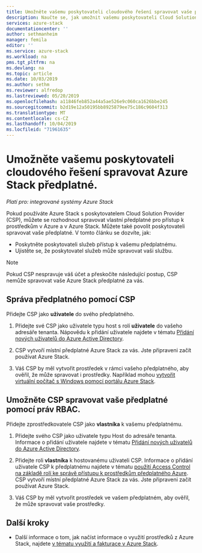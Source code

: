 ```yaml
---
title: Umožněte vašemu poskytovateli cloudového řešení spravovat vaše předplatné Azure Stack | Microsoft Docs
description: Naučte se, jak umožnit vašemu poskytovateli Cloud Solution Provider (CSP) spravovat Azure Stack předplatné za vás.
services: azure-stack
documentationcenter: ''
author: sethmanheim
manager: femila
editor: ''
ms.service: azure-stack
ms.workload: na
pms.tgt_pltfrm: na
ms.devlang: na
ms.topic: article
ms.date: 10/03/2019
ms.author: sethm
ms.reviewer: alfredop
ms.lastreviewed: 05/20/2019
ms.openlocfilehash: a11846feb852a44a5ae526e9c060ca1626bbe245
ms.sourcegitcommit: b2d19e12a50195bb8925879ee75c186c9604f313
ms.translationtype: MT
ms.contentlocale: cs-CZ
ms.lasthandoff: 10/04/2019
ms.locfileid: "71961635"
---
```

# <a name="let-your-cloud-solution-provider-manage-your-azure-stack-subscription"></a>Umožněte vašemu poskytovateli cloudového řešení spravovat Azure Stack předplatné.

*Platí pro: integrované systémy Azure Stack*

Pokud používáte Azure Stack s poskytovatelem Cloud Solution Provider (CSP), můžete se rozhodnout spravovat vlastní předplatné pro přístup k prostředkům v Azure a v Azure Stack. Můžete také povolit poskytovateli spravovat vaše předplatné. V tomto článku se dozvíte, jak:

* Poskytněte poskytovateli služeb přístup k vašemu předplatnému.
* Ujistěte se, že poskytovatel služeb může spravovat vaši službu.

> [!NOTE]
> Pokud CSP nespravuje váš účet a přeskočíte následující postup, CSP nemůže spravovat vaše Azure Stack předplatné za vás.

## <a name="manage-your-subscription-with-a-csp"></a>Správa předplatného pomocí CSP

Přidejte CSP jako **uživatele** do svého předplatného.

1. Přidejte své CSP jako uživatele typu host s rolí **uživatele** do vašeho adresáře tenanta. Nápovědu k přidání uživatele najdete v tématu [Přidání nových uživatelů do Azure Active Directory](/azure/active-directory/add-users-azure-active-directory).

2. CSP vytvoří místní předplatné Azure Stack za vás. Jste připraveni začít používat Azure Stack.

3. Váš CSP by měl vytvořit prostředek v rámci vašeho předplatného, aby ověřil, že může spravovat i prostředky. Například mohou [vytvořit virtuální počítač s Windows pomocí portálu Azure Stack](azure-stack-quick-windows-portal.md).

## <a name="let-the-csp-manage-your-subscription-using-rbac-rights"></a>Umožněte CSP spravovat vaše předplatné pomocí práv RBAC.

Přidejte zprostředkovatele CSP jako **vlastníka** k vašemu předplatnému.

1. Přidejte svého CSP jako uživatele typu Host do adresáře tenanta. Informace o přidání uživatele najdete v tématu [Přidání nových uživatelů do Azure Active Directory](/azure/active-directory/add-users-azure-active-directory).

2. Přidejte roli **vlastníka** k hostovanému uživateli CSP. Informace o přidání uživatele CSP k předplatnému najdete v tématu [použití Access Control na základě rolí ke správě přístupu k prostředkům předplatného Azure](/azure/role-based-access-control/role-assignments-portal). CSP vytvoří místní předplatné Azure Stack za vás. Jste připraveni začít používat Azure Stack.
3. Váš CSP by měl vytvořit prostředek ve vašem předplatném, aby ověřil, že může spravovat vaše prostředky.

## <a name="next-steps"></a>Další kroky

* Další informace o tom, jak načíst informace o využití prostředků z Azure Stack, najdete [v tématu využití a fakturace v Azure Stack](../operator/azure-stack-billing-and-chargeback.md).

